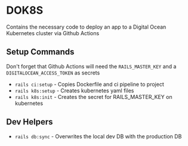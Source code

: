 # DOK8S

Contains the necessary code to deploy an app to a Digital Ocean Kubernetes cluster via Github Actions

## Setup Commands

Don't forget that Github Actions will need the `RAILS_MASTER_KEY` and a `DIGITALOCEAN_ACCESS_TOKEN` as secrets

- `rails ci:setup` - Copies Dockerfile and ci pipeline to project
- `rails k8s:setup` - Creates kubernetes yaml files
- `rails k8s:init` - Creates the secret for RAILS_MASTER_KEY on kubernetes

## Dev Helpers

- `rails db:sync` - Overwrites the local dev DB with the production DB
